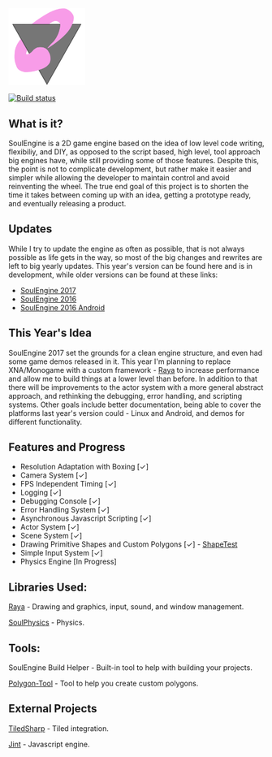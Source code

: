 <img src="Resources/SoulEngine2018.png" width=30%>

[![Build status](https://ci.appveyor.com/api/projects/status/yv7u2a04tp1pgmew?svg=true)](https://ci.appveyor.com/project/Cryru/soulengine)

## What is it?

SoulEngine is a 2D game engine based on the idea of low level code writing, flexibiliy, and DIY, as opposed to the script based, high level, tool approach big engines have, while still providing some of those features. Despite this, the point is not to complicate development, but rather make it easier and simpler while allowing the developer to maintain control and avoid reinventing the wheel. The true end goal of this project is to shorten the time it takes between coming up with an idea, getting a prototype ready, and eventually releasing a product.

## Updates

While I try to update the engine as often as possible, that is not always possible as life gets in the way, so most of the big changes and rewrites are left to big yearly updates. This year's version can be found here and is in development, while older versions can be found at these links:

* [SoulEngine 2017](https://github.com/Cryru/SoulEngine-2017)
* [SoulEngine 2016](https://github.com/Cryru/SoulEngine-2016)
* [SoulEngine 2016 Android](https://github.com/Cryru/SoulEngine-2016-Android)

## This Year's Idea

SoulEngine 2017 set the grounds for a clean engine structure, and even had some game demos released in it. This year I'm planning to replace XNA/Monogame with a custom framework - [Raya](https://github.com/Cryru/Raya) to increase performance and allow me to build things at a lower level than before. In addition to that there will be improvements to the actor system with a more general abstract approach, and rethinking the debugging, error handling, and scripting systems. Other goals include better documentation, being able to cover the platforms last year's version could - Linux and Android, and demos for different functionality.

## Features and Progress

- Resolution Adaptation with Boxing [&#10003;]
- Camera System [&#10003;]
- FPS Independent Timing [&#10003;]
- Logging [&#10003;]
- Debugging Console [&#10003;]
- Error Handling System [&#10003;]
- Asynchronous Javascript Scripting [&#10003;]
- Actor System [&#10003;]
- Scene System [&#10003;]
- Drawing Primitive Shapes and Custom Polygons [&#10003;] - [ShapeTest](/SoulEngine/Examples/Basic/ShapeTest.cs)
- Simple Input System [&#10003;]
- Physics Engine [In Progress]

## Libraries Used:

[Raya](https://github.com/Cryru/Raya) - Drawing and graphics, input, sound, and window management.

[SoulPhysics](https://github.com/Cryru/SoulPhysics) - Physics.

## Tools:

SoulEngine Build Helper - Built-in tool to help with building your projects.

[Polygon-Tool](https://github.com/Cryru/Polygon-Tool) - Tool to help you create custom polygons.

## External Projects

[TiledSharp](https://github.com/marshallward/TiledSharp) - Tiled integration.

[Jint](https://github.com/sebastienros/jint) - Javascript engine.
